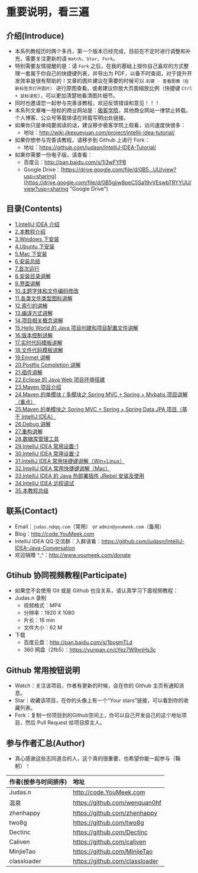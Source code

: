 # 重要说明，看三遍

## 介绍(Introduce)

- 本系列教程历时两个多月，第一个版本已经完成，目前在不定时进行调整和补充，需要关注更新的请 `Watch`、`Star`、`Fork`。
- 特别需要友情提醒的是：请 `Fork` 之后，在我的基础上按你自己喜欢的方式整理一套属于你自己的快捷键列表，并导出为 PDF，以备不时查阅，对于提升开发效率是很有帮助的！文章的图片建议在需要的时候可以 `右键 - 查看图像（在新标签页打开图片）` 进行原图查看。或者建议你放大页面缩放比例（快捷键 `Ctrl + 鼠标滚轮`），可以更加清楚地看清图片细节。
- 同时也邀请您一起参与完善该教程，欢迎反馈错误和意见！！！
- 本系列文章唯一授权的商业网站是：[极客学院](http://www.jikexueyuan.com/)，其他商业网站一律禁止转载。个人博客、公众号等载体请在转载写明出处链接。
- 如果你只是单纯要阅读的话，建议移步极客学院上观看，访问速度快很多：
    - 地址：<http://wiki.jikexueyuan.com/project/intellij-idea-tutorial/>
- 如果你想参与完善该教程，请移步到 Github 上进行 Fork：
    - 地址：<https://github.com/judasn/IntelliJ-IDEA-Tutorial/>
- 如果你需要一份电子版，请查看：
    - 百度云：<http://pan.baidu.com/s/1i3wFYPB>
    - Google Drive：[https://drive.google.com/file/d/0B5...UU/view?usp=sharing](https://drive.google.com/file/d/0B5gjjw8peC5Sa19vVEswbTRYYUU/view?usp=sharing "Google Drive")


## 目录(Contents)

- [1.IntelliJ IDEA 介绍](introduce.md)
- [2.本教程介绍](about-this-tutorial.md)
- [3.Windows 下安装](windows-install.md)
- [4.Ubuntu 下安装](ubuntu-install.md)
- [5.Mac 下安装](mac-install.md)
- [6.安装总结](install-summarize.md)
- [7.首次运行](first-run-wizard.md)
- [8.安装目录讲解](installation-directory-introduce.md)
- [9.界面讲解](interface-introduce.md)
- [10.主题字体和文件编码修改](theme-settings.md)
- [11.各类文件类型图标讲解](file-symbols-introduce.md)
- [12.索引的讲解](IntelliJ-IDEA-cache.md)
- [13.编译方式讲解](make-introduce.md)
- [14.项目相关概念讲解](project-composition-introduce.md)
- [15.Hello World 的 Java 项目创建和项目配置文件讲解](project-settings.md)
- [16.版本控制讲解](vcs-introduce.md)
- [17.实时代码模板讲解](live-templates-introduce.md)
- [18.文件代码模板讲解](file-templates-introduce.md)
- [19.Emmet 讲解](emmet-introduce.md)
- [20.Postfix Completion 讲解](postfix-completion-introduce.md)
- [21.插件讲解](plugins-settings.md)
- [22.Eclipse 的 Java Web 项目环境搭建](eclipse-java-web-project-introduce.md)
- [23.Maven 项目介绍](maven-project-introduce.md)
- [24.Maven 的单模块 / 多模块之 Spring MVC + Spring + Mybatis 项目讲解（重点）](maven-java-web-project-introduce.md)
- [25.Maven 的单模块之 Spring MVC + Spring + Spring Data JPA 项目（基于 IntelliJ IDEA）](maven-java-web-project-introduce2.md)
- [26.Debug 讲解](debug-introduce.md)
- [27.重构讲解](refactor-introduce.md)
- [28.数据库管理工具](database-introduce.md)
- [29.IntelliJ IDEA 常用设置-1](settings-introduce-1.md)
- [30.IntelliJ IDEA 常用设置-2](settings-introduce-2.md)
- [31.IntelliJ IDEA 常用快捷键讲解（Win+Linux）](keymap-introduce.md)
- [32.IntelliJ IDEA 常用快捷键讲解（Mac）](keymap-mac-introduce.md)
- [33.IntelliJ IDEA 的 Java 热部署插件 JRebel 安装及使用](jrebel-setup.md)
- [34.IntelliJ IDEA 远程调试](remote-debugging.md)
- [35.本教程总结](this-tutorial-the-end.md)


## 联系(Contact)

- Email：`judas.n@qq.com`（常用） or `admin@youmeek.com`（备用）
- Blog：<http://code.YouMeek.com>
- IntelliJ IDEA QQ 交流群：入群请看：<https://github.com/judasn/IntelliJ-IDEA-Java-Conversation>
- 欢迎捐赠 ^_^：<http://www.youmeek.com/donate>


## Gtihub 协同视频教程(Participate)

- 如果您不会使用 Git 或是 Github 也没关系，请认真学习下面视频教程：
- Judas.n 录制
    - 视频格式：MP4
    - 分辨率：1920 X 1080
    - 片长：16 min
    - 文件大小：62 M
- 下载
    - 百度云盘：<http://pan.baidu.com/s/1bogmTLd>
    - 360 网盘（2fb5）：<https://yunpan.cn/cYez7W9xnHs3c>


## Github 常用按钮说明

- Watch：关注该项目，作者有更新的时候，会在你的 Github 主页有通知消息。
- Star：收藏该项目，在你的头像上有一个“Your stars”链接，可以看到你的收藏列表。
- Fork：复制一份项目到的Github空间上，你可以自己开发自己的这个地址项目，然后 Pull Request 给项目原主人。 

## 参与作者汇总(Author)

- 真心感谢这些志同道合的人，这个真的很重要，也希望你能一起参与（鞠躬）！

|作者(按参与时间排序)|地址|
|:---------|:---------|
|Judas.n|<http://code.YouMeek.com>|
|温泉|<https://github.com/wenquan0hf>|
|zhenhappy|<https://github.com/zhenhappy>|
|two8g|<https://github.com/two8g>|
|Dectinc|<https://github.com/Dectinc>|
|Caliven|<https://github.com/caliven>|
|MinjieTao|<https://github.com/MinjieTao>|
|classloader|<https://github.com/classloader>|

